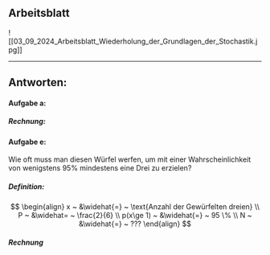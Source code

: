 ## Arbeitsblatt

![[03_09_2024_Arbeitsblatt_Wiederholung_der_Grundlagen_der_Stochastik.jpg]]

---

## Antworten:
#### Aufgabe a:
##### Rechnung:


#### Aufgabe e:
Wie oft muss man diesen Würfel werfen, um mit einer Wahrscheinlichkeit von wenigstens 95% mindestens eine Drei zu erzielen?
##### Definition:

$$
\begin{align}
x ~ &\widehat{=} ~ \text{Anzahl der Gewürfelten dreien} \\
P ~ &\widehat= ~ \frac{2}{6} \\
p(x\ge 1) ~ &\widehat{=} ~ 95 \% \\
N ~ &\widehat{=} ~ ???
\end{align}
$$

##### Rechnung




